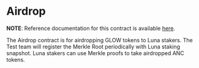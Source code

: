 # Airdrop

**NOTE**: Reference documentation for this contract is available [here](https://app.gitbook.com/@anchor-protocol/s/anchor-2/smart-contracts/anchor-token/airdrop).

The Airdrop contract is for airdropping GLOW tokens to Luna stakers.
The Test team will register the Merkle Root periodically with Luna staking
snapshot. Luna stakers can use Merkle proofs to take airdropped ANC tokens.

